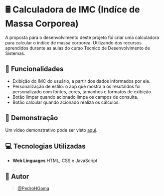 # 🖩 Calculadora de IMC (Indíce de Massa Corporea)

A proposta para o desenvolvimento deste projeto foi criar uma calculadora para calcular o indíce de massa corporea. Utilizando dos recursos aprendidos durante as aulas do curso Técnico de Desenvolvimento de Sistemas.

## 📌 Funcionalidades

- Exibição do IMC do usuário, a partir dos dados informados por ele.
- Personalização de estilo: o app que mostra a os resutaldos foi personalizado com fontes, cores, tamanhos e formatos de exibição.
- Botão limpar quando acionado limpa os campos de consulta.
- Botão calcular quando acionado realiza os cálculos.

## 🌝 Demonstração

Um vídeo demonstrativo pode ser visto [aqui]().

## 💻 Tecnologias Utilizadas

- **Web Linguages** HTML, CSS e JavaScript

## 🧑 Autor
>[@PedroHGama](https://www.github.com/pedrohgama)

